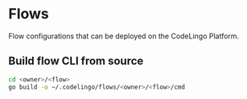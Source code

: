# Flows

Flow configurations that can be deployed on the CodeLingo Platform.

## Build flow CLI from source

```bash
cd <owner>/<flow>
go build -o ~/.codelingo/flows/<owner>/<flow>/cmd
```
